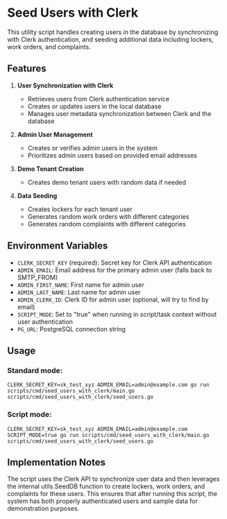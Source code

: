 # Seed Users with Clerk

This utility script handles creating users in the database by synchronizing with Clerk authentication,
and seeding additional data including lockers, work orders, and complaints.

## Features

1. **User Synchronization with Clerk**
   - Retrieves users from Clerk authentication service
   - Creates or updates users in the local database
   - Manages user metadata synchronization between Clerk and the database

2. **Admin User Management**
   - Creates or verifies admin users in the system
   - Prioritizes admin users based on provided email addresses

3. **Demo Tenant Creation**
   - Creates demo tenant users with random data if needed

4. **Data Seeding**
   - Creates lockers for each tenant user
   - Generates random work orders with different categories
   - Generates random complaints with different categories

## Environment Variables

- `CLERK_SECRET_KEY` (required): Secret key for Clerk API authentication
- `ADMIN_EMAIL`: Email address for the primary admin user (falls back to SMTP_FROM)
- `ADMIN_FIRST_NAME`: First name for admin user
- `ADMIN_LAST_NAME`: Last name for admin user
- `ADMIN_CLERK_ID`: Clerk ID for admin user (optional, will try to find by email)
- `SCRIPT_MODE`: Set to "true" when running in script/task context without user authentication
- `PG_URL`: PostgreSQL connection string

## Usage

### Standard mode:
```
CLERK_SECRET_KEY=sk_test_xyz ADMIN_EMAIL=admin@example.com go run scripts/cmd/seed_users_with_clerk/main.go scripts/cmd/seed_users_with_clerk/seed_users.go
```

### Script mode:
```
CLERK_SECRET_KEY=sk_test_xyz ADMIN_EMAIL=admin@example.com SCRIPT_MODE=true go run scripts/cmd/seed_users_with_clerk/main.go scripts/cmd/seed_users_with_clerk/seed_users.go
```

## Implementation Notes

The script uses the Clerk API to synchronize user data and then leverages the internal utils.SeedDB function to create lockers, work orders, and complaints for these users. This ensures that after running this script, the system has both properly authenticated users and sample data for demonstration purposes.
